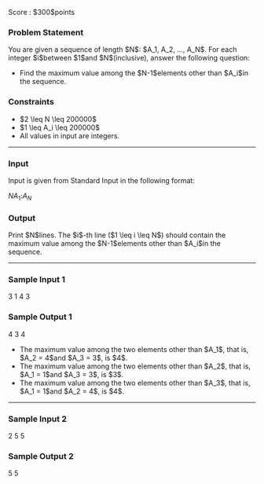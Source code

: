 
<div>

<span>

<span>

<p>
Score : $300$points
</p>

<div>

<section>

### **Problem Statement**

<p>
You are given a sequence of length $N$: $A_1, A_2, ..., A_N$.
For each integer $i$between $1$and $N$(inclusive), answer the following question:
</p>

<ul>

<li>
Find the maximum value among the $N-1$elements other than $A_i$in the sequence.
</li>

</ul>

</section>

</div>

<div>

<section>

### **Constraints**

<ul>

<li>
$2 \leq N \leq 200000$
</li>

<li>
$1 \leq A_i \leq 200000$
</li>

<li>
All values in input are integers.
</li>

</ul>

</section>

</div>

---

<div>

<div>

<section>

### **Input**

<p>
Input is given from Standard Input in the following format:
</p>

<div>

$N$$A_1$$:$$A_N$
</div>

</section>

</div>

<div>

<section>

### **Output**

<p>
Print $N$lines. The $i$-th line ($1 \leq i \leq N$) should contain the maximum value among the $N-1$elements other than $A_i$in the sequence.
</p>

</section>

</div>

</div>

---

<div>

<section>

### **Sample Input 1**

<div>

3
1
4
3

</div>

</section>

</div>

<div>

<section>

### **Sample Output 1**

<div>

4
3
4

</div>

<ul>

<li>
The maximum value among the two elements other than $A_1$, that is, $A_2 = 4$and $A_3 = 3$, is $4$.
</li>

<li>
The maximum value among the two elements other than $A_2$, that is, $A_1 = 1$and $A_3 = 3$, is $3$.
</li>

<li>
The maximum value among the two elements other than $A_3$, that is, $A_1 = 1$and $A_2 = 4$, is $4$.
</li>

</ul>

</section>

</div>

---

<div>

<section>

### **Sample Input 2**

<div>

2
5
5

</div>

</section>

</div>

<div>

<section>

### **Sample Output 2**

<div>

5
5

</div>

</section>

</div>

</span>

</span>

</div>
